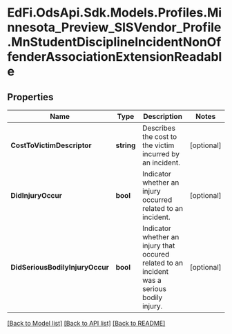 # EdFi.OdsApi.Sdk.Models.Profiles.Minnesota_Preview_SISVendor_Profile.MnStudentDisciplineIncidentNonOffenderAssociationExtensionReadable

## Properties

Name | Type | Description | Notes
------------ | ------------- | ------------- | -------------
**CostToVictimDescriptor** | **string** | Describes the cost to the victim incurred by an incident. | [optional] 
**DidInjuryOccur** | **bool** | Indicator whether an injury occurred related to an incident. | [optional] 
**DidSeriousBodilyInjuryOccur** | **bool** | Indicator whether an injury that occured related to an incident was a serious bodily injury. | [optional] 

[[Back to Model list]](../README.md#documentation-for-models) [[Back to API list]](../README.md#documentation-for-api-endpoints) [[Back to README]](../README.md)

